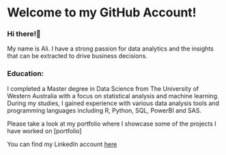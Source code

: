 # Welcome to my GitHub Account!

### Hi there!👋
My name is Ali. I have a strong passion for data analytics and the insights that can be extracted to drive business decisions.

### Education:
I completed a Master degree in Data Science from The University of Western Australia with a focus on statistical analysis and machine learning. During my studies, I gained experience with various data analysis tools and programming languages including R, Python, SQL, PowerBI and SAS. 


Please take a look at my portfolio where I showcase some of the projects I have worked on [portfolio] 


You can find my LinkedIn account [here](https://www.linkedin.com/in/ali-alhasan-17678318b/)

<!--
**alialhasan1/alialhasan1** is a ✨ _special_ ✨ repository because its `README.md` (this file) appears on your GitHub profile.

Here are some ideas to get you started:

- 🔭 I’m currently working on ...
- 🌱 I’m currently learning ...
- 👯 I’m looking to collaborate on ...
- 🤔 I’m looking for help with ...
- 💬 Ask me about ...
- 📫 How to reach me: ...
- 😄 Pronouns: ...
- ⚡ Fun fact: ...
-->
